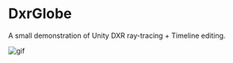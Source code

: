 # DxrGlobe

A small demonstration of Unity DXR ray-tracing + Timeline editing.

![gif](https://i.imgur.com/2xs4vwm.gif)
